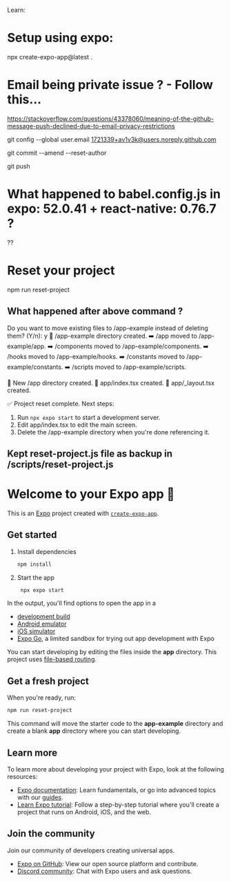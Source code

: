 Learn:

# Setup using expo:

npx create-expo-app@latest .

# Email being private issue ? - Follow this...

https://stackoverflow.com/questions/43378060/meaning-of-the-github-message-push-declined-due-to-email-privacy-restrictions

git config --global user.email 1721339+av1v3k@users.noreply.github.com

git commit --amend --reset-author

git push

# What happened to babel.config.js in expo: 52.0.41 + react-native: 0.76.7 ?

??

# Reset your project

npm run reset-project

## What happened after above command ?

Do you want to move existing files to /app-example instead of deleting them? (Y/n): y
📁 /app-example directory created.
➡️ /app moved to /app-example/app.
➡️ /components moved to /app-example/components.
➡️ /hooks moved to /app-example/hooks.
➡️ /constants moved to /app-example/constants.
➡️ /scripts moved to /app-example/scripts.

📁 New /app directory created.
📄 app/index.tsx created.
📄 app/\_layout.tsx created.

✅ Project reset complete. Next steps:

1. Run `npx expo start` to start a development server.
2. Edit app/index.tsx to edit the main screen.
3. Delete the /app-example directory when you're done referencing it.

## Kept reset-project.js file as backup in /scripts/reset-project.js

# Welcome to your Expo app 👋

This is an [Expo](https://expo.dev) project created with [`create-expo-app`](https://www.npmjs.com/package/create-expo-app).

## Get started

1. Install dependencies

   ```bash
   npm install
   ```

2. Start the app

   ```bash
    npx expo start
   ```

In the output, you'll find options to open the app in a

- [development build](https://docs.expo.dev/develop/development-builds/introduction/)
- [Android emulator](https://docs.expo.dev/workflow/android-studio-emulator/)
- [iOS simulator](https://docs.expo.dev/workflow/ios-simulator/)
- [Expo Go](https://expo.dev/go), a limited sandbox for trying out app development with Expo

You can start developing by editing the files inside the **app** directory. This project uses [file-based routing](https://docs.expo.dev/router/introduction).

## Get a fresh project

When you're ready, run:

```bash
npm run reset-project
```

This command will move the starter code to the **app-example** directory and create a blank **app** directory where you can start developing.

## Learn more

To learn more about developing your project with Expo, look at the following resources:

- [Expo documentation](https://docs.expo.dev/): Learn fundamentals, or go into advanced topics with our [guides](https://docs.expo.dev/guides).
- [Learn Expo tutorial](https://docs.expo.dev/tutorial/introduction/): Follow a step-by-step tutorial where you'll create a project that runs on Android, iOS, and the web.

## Join the community

Join our community of developers creating universal apps.

- [Expo on GitHub](https://github.com/expo/expo): View our open source platform and contribute.
- [Discord community](https://chat.expo.dev): Chat with Expo users and ask questions.
